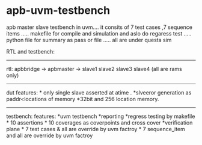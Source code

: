 # apb-uvm-testbench
apb master slave testbench in uvm....
it consits of  7 test cases ,7 sequence items .....
makefile  for compile and simulation  and aslo do regaress test .....
python file for summary as pass or file  .....
all are under questa sim  


RTL and testbench: 

*****************************************************
rtl:
apbbridge -> apbmaster
          -> slave1  slave2 slave3  slave4 (all are rams only)
*******************************************************
 dut features:
    * only single slave asserted at atime .
    *slveeror generation as paddr<locations of memory
    *32bit and 256 location memory.
*******************************************************
testbench:
  features:
    *uvm testbench
    *reporting 
    *regress testing by makefile
    * 10 assertions 
    * 10 coverages as coverpoints and cross cover
    *verification plane
    * 7 test cases  & all  are override by uvm factroy
    * 7 sequence_item and all are override by uvm factroy
    
    
    
      
